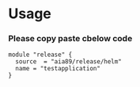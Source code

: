 # Usage

### Please copy paste cbelow code
```
module "release" {
  source  = "aia89/release/helm"
  name = "testapplication"
}
```
